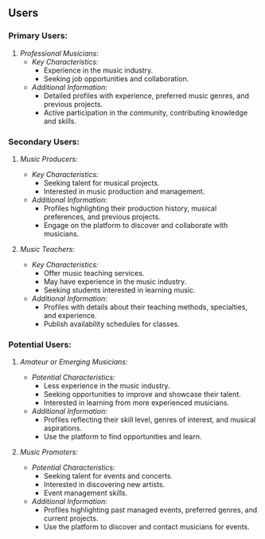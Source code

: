 ## Users

### Primary Users:
1. *Professional Musicians:*
   - *Key Characteristics:*
     - Experience in the music industry.
     - Seeking job opportunities and collaboration.
   - *Additional Information:*
     - Detailed profiles with experience, preferred music genres, and previous projects.
     - Active participation in the community, contributing knowledge and skills.

### Secondary Users:
1. *Music Producers:*
   - *Key Characteristics:*
     - Seeking talent for musical projects.
     - Interested in music production and management.
   - *Additional Information:*
     - Profiles highlighting their production history, musical preferences, and previous projects.
     - Engage on the platform to discover and collaborate with musicians.

2. *Music Teachers:*
   - *Key Characteristics:*
     - Offer music teaching services.
     - May have experience in the music industry.
     - Seeking students interested in learning music.
   - *Additional Information:*
     - Profiles with details about their teaching methods, specialties, and experience.
     - Publish availability schedules for classes.

### Potential Users:
1. *Amateur or Emerging Musicians:*
   - *Potential Characteristics:*
     - Less experience in the music industry.
     - Seeking opportunities to improve and showcase their talent.
     - Interested in learning from more experienced musicians.
   - *Additional Information:*
     - Profiles reflecting their skill level, genres of interest, and musical aspirations.
     - Use the platform to find opportunities and learn.

2. *Music Promoters:*
   - *Potential Characteristics:*
     - Seeking talent for events and concerts.
     - Interested in discovering new artists.
     - Event management skills.
   - *Additional Information:*
     - Profiles highlighting past managed events, preferred genres, and current projects.
     - Use the platform to discover and contact musicians for events.
